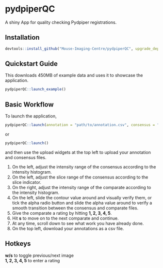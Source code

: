 # pydpiperQC
A shiny App for quality checking Pydpiper registrations.

## Installation
```r
devtools::install_github("Mouse-Imaging-Centre/pydpiperQC", upgrade_dependencies = FALSE)
```

## Quickstart Guide
This downloads 450MB of example data and uses it to showcase the application.
```r
pydpiperQC::launch_example()
```

## Basic Workflow
To launch the application,
```r
pydpiperQC::launch(annotation = "path/to/annotation.csv", consensus = "path/to/consensus.mnc")
```
or
```r
pydpiperQC::launch()
```
and then use the upload widgets at the top left to upload your annotation and consensus files.  

1. On the left, adjust the intensity range of the consensus according to the intensity histogram.
2. On the left, adjust the slice range of the consensus according to the slice indicator.
3. On the right, adjust the intensity range of the comparate according to the intensity histogram.
4. On the left, slide the contour value around and visually verify them,
or tick the alpha radio button and slide the alpha value around to verify a smooth transition between the consensus and comparate files.
5. Give the comparate a rating by hitting **1, 2, 3, 4, 5**.
6. Hit **s** to move on to the next comparate and continue.
7. At any time, scroll down to see what work you have already done.
8. On the top left, download your annotations as a csv file.

## Hotkeys
**w/s** to toggle previous/next image  
**1, 2, 3, 4, 5**  to enter a rating
